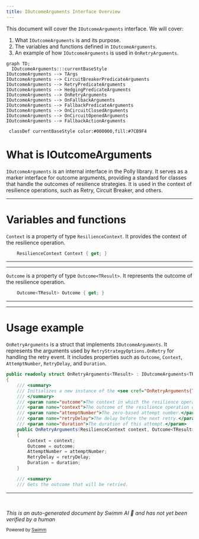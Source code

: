 ```yaml
---
title: IOutcomeArguments Interface Overview
---
```

This document will cover the `IOutcomeArguments` interface. We will cover:

1. What `IOutcomeArguments` is and its purpose.
2. The variables and functions defined in `IOutcomeArguments`.
3. An example of how `IOutcomeArguments` is used in `OnRetryArguments`.

```mermaid
graph TD;
  IOutcomeArguments:::currentBaseStyle
IOutcomeArguments --> TArgs
IOutcomeArguments --> CircuitBreakerPredicateArguments
IOutcomeArguments --> RetryPredicateArguments
IOutcomeArguments --> HedgingPredicateArguments
IOutcomeArguments --> OnRetryArguments
IOutcomeArguments --> OnFallbackArguments
IOutcomeArguments --> FallbackPredicateArguments
IOutcomeArguments --> OnCircuitClosedArguments
IOutcomeArguments --> OnCircuitOpenedArguments
IOutcomeArguments --> FallbackActionArguments

 classDef currentBaseStyle color:#000000,fill:#7CB9F4
```

# What is IOutcomeArguments

`IOutcomeArguments` is an internal interface in the Polly library. It serves as a marker interface for outcome arguments, providing a standard for classes that handle the outcomes of resilience strategies. It is used in the context of resilience operations, such as Retry, Circuit Breaker, and others.

<SwmSnippet path="/src/Polly.Core/Utils/IOutcomeArguments.cs" line="12">

---

# Variables and functions

`Context` is a property of type `ResilienceContext`. It provides the context of the resilience operation.

```c#
    ResilienceContext Context { get; }
```

---

</SwmSnippet>

<SwmSnippet path="/src/Polly.Core/Utils/IOutcomeArguments.cs" line="17">

---

`Outcome` is a property of type `Outcome<TResult>`. It represents the outcome of the resilience operation.

```c#
    Outcome<TResult> Outcome { get; }
```

---

</SwmSnippet>

<SwmSnippet path="/src/Polly.Core/Retry/OnRetryArguments.cs" line="12">

---

# Usage example

`OnRetryArguments` is a struct that implements `IOutcomeArguments`. It represents the arguments used by `RetryStrategyOptions.OnRetry` for handling the retry event. It includes properties such as `Outcome`, `Context`, `AttemptNumber`, `RetryDelay`, and `Duration`.

```c#
public readonly struct OnRetryArguments<TResult> : IOutcomeArguments<TResult>
{
    /// <summary>
    /// Initializes a new instance of the <see cref="OnRetryArguments{TResult}"/> struct.
    /// </summary>
    /// <param name="outcome">The context in which the resilience operation or event occurred.</param>
    /// <param name="context">The outcome of the resilience operation or event.</param>
    /// <param name="attemptNumber">The zero-based attempt number.</param>
    /// <param name="retryDelay">The delay before the next retry.</param>
    /// <param name="duration">The duration of this attempt.</param>
    public OnRetryArguments(ResilienceContext context, Outcome<TResult> outcome, int attemptNumber, TimeSpan retryDelay, TimeSpan duration)
    {
        Context = context;
        Outcome = outcome;
        AttemptNumber = attemptNumber;
        RetryDelay = retryDelay;
        Duration = duration;
    }

    /// <summary>
    /// Gets the outcome that will be retried.
```

---

</SwmSnippet>

&nbsp;

*This is an auto-generated document by Swimm AI 🌊 and has not yet been verified by a human*

<SwmMeta version="3.0.0" repo-id="Z2l0aHViJTNBJTNBREVNTy1Qb2xseSUzQSUzQXN3aW1taW8=" repo-name="DEMO-Polly"><sup>Powered by [Swimm](/)</sup></SwmMeta>
